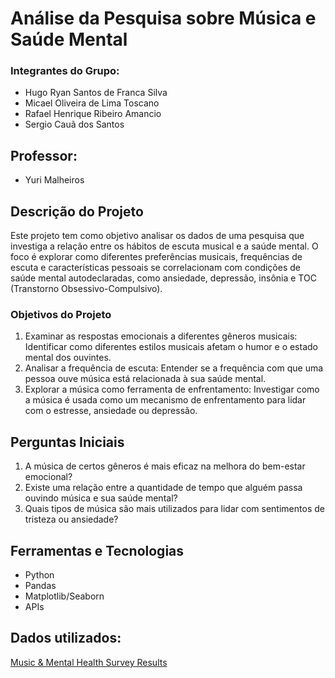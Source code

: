 # Análise da Pesquisa sobre Música e Saúde Mental

### Integrantes do Grupo:
- Hugo Ryan Santos de Franca Silva
- Micael Oliveira de Lima Toscano
- Rafael Henrique Ribeiro Amancio
- Sergio Cauã dos Santos

## Professor:
- Yuri Malheiros

## Descrição do Projeto

Este projeto tem como objetivo analisar os dados de uma pesquisa que investiga a relação entre os hábitos de escuta musical e a saúde mental. O foco é explorar como diferentes preferências musicais, frequências de escuta e características pessoais se correlacionam com condições de saúde mental autodeclaradas, como ansiedade, depressão, insônia e TOC (Transtorno Obsessivo-Compulsivo).

### Objetivos do Projeto
1. Examinar as respostas emocionais a diferentes gêneros musicais: Identificar como diferentes estilos musicais afetam o humor e o estado mental dos ouvintes.
2. Analisar a frequência de escuta: Entender se a frequência com que uma pessoa ouve música está relacionada à sua saúde mental.
3. Explorar a música como ferramenta de enfrentamento: Investigar como a música é usada como um mecanismo de enfrentamento para lidar com o estresse, ansiedade ou depressão.

## Perguntas Iniciais
1. A música de certos gêneros é mais eficaz na melhora do bem-estar emocional?
2. Existe uma relação entre a quantidade de tempo que alguém passa ouvindo música e sua saúde mental?
3. Quais tipos de música são mais utilizados para lidar com sentimentos de tristeza ou ansiedade?


## Ferramentas e Tecnologias
- Python
- Pandas
- Matplotlib/Seaborn
- APIs 

## Dados utilizados:
[Music & Mental Health Survey Results](https://www.kaggle.com/datasets/catherinerasgaitis/mxmh-survey-results)

